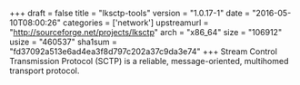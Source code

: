 +++
draft = false
title = "lksctp-tools"
version = "1.0.17-1"
date = "2016-05-10T08:00:26"
categories = ['network']
upstreamurl = "http://sourceforge.net/projects/lksctp"
arch = "x86_64"
size = "106912"
usize = "460537"
sha1sum = "fd37092a513e6ad4ea3f8d797c202a37c9da3e74"
+++
Stream Control Transmission Protocol (SCTP) is a reliable, message-oriented, multihomed transport protocol.
